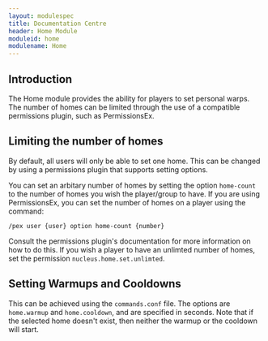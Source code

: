 ```yaml
---
layout: modulespec
title: Documentation Centre
header: Home Module
moduleid: home
modulename: Home
---
```


## Introduction

The Home module provides the ability for players to set personal warps. The number of homes can be limited through the use
of a compatible permissions plugin, such as PermissionsEx.

## Limiting the number of homes

By default, all users will only be able to set one home. This can be changed by using a permissions plugin that supports
setting options.

You can set an arbitary number of homes by setting the option `home-count` to the number of homes you wish the player/group
to have. If you are using PermissionsEx, you can set the number of homes on a player using the command:

`/pex user {user} option home-count {number}`

Consult the permissions plugin's documentation for more information on how to do this. If you wish a player to have an
unlimted number of homes, set the permission `nucleus.home.set.unlimted`.

## Setting Warmups and Cooldowns

This can be achieved using the `commands.conf` file. The options are `home.warmup` and `home.cooldown`, and are specified
in seconds. Note that if the selected home doesn't exist, then neither the warmup or the cooldown will start.